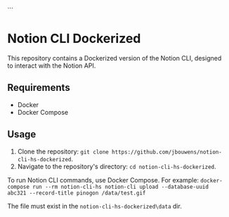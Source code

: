 \`\`\`
# Notion CLI Dockerized

This repository contains a Dockerized version of the Notion CLI, designed to interact with the Notion API.

## Requirements
- Docker
- Docker Compose

## Usage
1. Clone the repository: `git clone https://github.com/jbouwens/notion-cli-hs-dockerized`.
2. Navigate to the repository's directory: `cd notion-cli-hs-dockerized`.

To run Notion CLI commands, use Docker Compose. For example:
`docker-compose run --rm notion-cli-hs notion-cli upload --database-uuid abc321 --record-title pinogon /data/test.gif`

The file must exist in the `notion-cli-hs-dockerized\data` dir.
